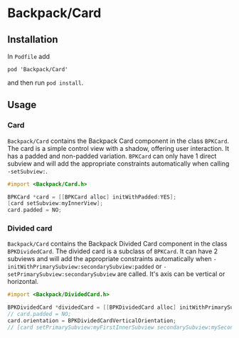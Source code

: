 # Backpack/Card

## Installation

In `Podfile` add

```
pod 'Backpack/Card'
```

and then run `pod install`.

## Usage

### Card

`Backpack/Card` contains the Backpack Card component in the class `BPKCard`. The card is a simple control view with a shadow, offering user interaction. It has a padded and non-padded variation. `BPKCard` can only have 1 direct subview and will add the appropriate constraints automatically when calling `-setSubview:`.


```objective-c
#import <Backpack/Card.h>

BPKCard *card = [[BPKCard alloc] initWithPadded:YES];
[card setSubview:myInnerView];
card.padded = NO;
```

### Divided card

`Backpack/Card` contains the Backpack Divided Card component in the class `BPKDividedCard`. The divided card is a subclass of `BPKCard`. It can have 2 subviews and will add the appropriate constraints automatically when `-initWithPrimarySubview:secondarySubview:padded` or `-setPrimarySubview:secondarySubview` are called. It's axis can be vertical or horizontal.


```objective-c
#import <Backpack/DividedCard.h>

BPKDividedCard *dividedCard = [[BPKDividedCard alloc] initWithPrimarySubview:myFirstInnerView secondarySubview:mySecondInnerSubview padded:YES];
// card.padded = NO;
card.orientation = BPKDividedCardVerticalOrientation;
// [card setPrimarySubview:myFirstInnerSubview secondarySubview:mySecondInnerSubview];
```
